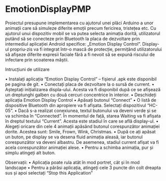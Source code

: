 # EmotionDisplayPMP

  Proiectul presupune implementarea cu ajutorul unei plăci Arduino a unor animații care să simuleze diferite emoții precum fericirea, tristețea etc. Cu ajutorul unui dispozitiv mobil se va putea selecta animația dorită, utilizatorul putând să se conecteze prin Bluetooth la placa de dezvoltare prin intermediul aplicației Android specifice: „Emotion Display Control”. 
  Display-ul propriu-zis va fi integrat într-o mască de protecție, permițând utilizatorului să afișeze diferite expresii faciale fără a fi nevoit să se expună riscului de infectare prin scoaterea măștii.

Intrucțiuni de utilizare

•	Instalați aplicația “Emotion Display Control” – fișierul .apk este disponibil pe pagina de git.
•	Conectați placa de dezvoltare la o sursă de current.
•	Așteptați inițializarea displa-ului. Acesta va fi disponibil după ce se afișează un dreptunghi galben cu două cercuri concentrice în interior.
•	Deschideți aplicația Emotion Display Control
•	Apăsați butonul “Connect”
•	O listă de dispositive Bluetooth din apropiere va fi afișata. 
Selectați dispozitivul “HC-05”.
•	Dacă s-a realizat conexiunea, textul butonului va deveni verde și se va schimba în “Connected”. În momentul de față, starea Waiting va fi afișata în dreptul textului “Current”. Acesta este stadiul în care se află display-ul.
•	Alegeți oricare din cele 4 animații apăsând butonul corespunzător animației dorite. Acestea sunt: Smile, Frown, Wink, Christmas.
•	După ce ați apăsat un buton, pe display se va desena fluid animația aleasă, iar butonul corespunzător va deveni albastru. De asemenea, stadiul current afișat va fi acela corespunzător animației alese.
•	Pentru a schimba animația, pur și simplu atingeți alt buton.

Observații:
•	Aplicația poate rula atât în mod portret, cât și în mod landscape
•	Pentru a părăsi aplicația, atingeți cele 3 puncte din colt dreapta sus și apoi selectați “Stop this Application”
